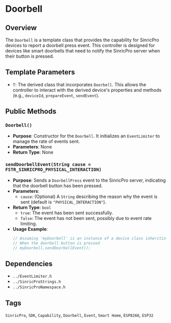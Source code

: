 # Doorbell

## Overview
The `Doorbell` is a template class that provides the capability for SinricPro devices to report a doorbell press event. This controller is designed for devices like smart doorbells that need to notify the SinricPro server when their button is pressed.

## Template Parameters
*   `T`: The derived class that incorporates `Doorbell`. This allows the controller to interact with the derived device's properties and methods (e.g., `deviceId`, `prepareEvent`, `sendEvent`).

## Public Methods

### `Doorbell()`
*   **Purpose**: Constructor for the `Doorbell`. It initializes an `EventLimiter` to manage the rate of events sent.
*   **Parameters**: None
*   **Return Type**: None

### `sendDoorbellEvent(String cause = FSTR_SINRICPRO_PHYSICAL_INTERACTION)`
*   **Purpose**: Sends a `DoorbellPress` event to the SinricPro server, indicating that the doorbell button has been pressed.
*   **Parameters**:
    *   `cause`: (Optional) A `String` describing the reason why the event is sent (default is `"PHYSICAL_INTERACTION"`).
*   **Return Type**: `bool`
    *   `true`: The event has been sent successfully.
    *   `false`: The event has not been sent, possibly due to event rate limiting.
*   **Usage Example**:
    ```cpp
    // Assuming 'myDoorbell' is an instance of a device class inheriting Doorbell
    // When the doorbell button is pressed
    // myDoorbell.sendDoorbellEvent();
    ```

## Dependencies
*   `../EventLimiter.h`
*   `../SinricProStrings.h`
*   `../SinricProNamespace.h`

## Tags
`SinricPro`, `SDK`, `Capability`, `Doorbell`, `Event`, `Smart Home`, `ESP8266`, `ESP32`
